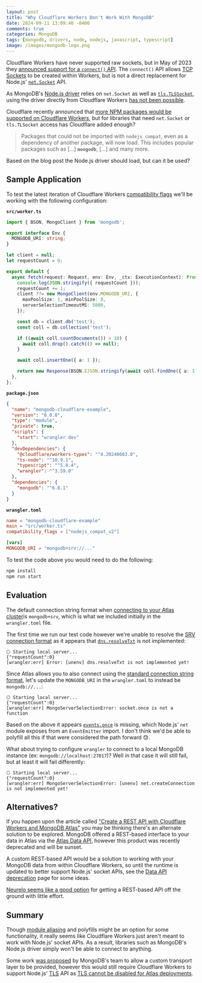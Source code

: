 ```yaml
---
layout: post
title: "Why Cloudflare Workers Don't Work With MongoDB"
date: 2024-09-11 13:09:40 -0400
comments: true
categories: MongoDB
tags: [mongodb, drivers, node, nodejs, javascript, typescript]
image: /images/mongodb-logo.png
---
```


Cloudflare Workers have never supported raw sockets, but in May of 2023 they [announced support for a `connect()` API](https://blog.cloudflare.com/workers-tcp-socket-api-connect-databases/). The `connect()` API allows [TCP Sockets](https://developers.cloudflare.com/workers/runtime-apis/tcp-sockets/) to be created within Workers, but is not a direct replacement for Node.js' [`net.Socket`](https://nodejs.org/api/net.html#class-netsocket) API.

As MongoDB's [Node.js driver](https://www.mongodb.com/docs/drivers/node/current/) relies on `net.Socket` as well as [`tls.TLSSocket`](https://nodejs.org/api/tls.html#class-tlstlssocket), using the driver directly from Cloudflare Workers [has not been possible](https://www.mongodb.com/community/forums/t/cloudflare-workers-integration-is-now-possible/226708/11?u=alexbevi).

Cloudflare recently announced that [more NPM packages would be supported on Cloudflare Workers](https://blog.cloudflare.com/more-npm-packages-on-cloudflare-workers-combining-polyfills-and-native-code/), but for libraries that need `net.Socket` or `tls.TLSocket` access has Cloudflare added enough?

> Packages that could not be imported with `nodejs_compat`, even as a dependency of another package, will now load. This includes popular packages such as [...] **`mongodb`**, [...] and many more.

Based on the blog post the Node.js driver should load, but can it be used?

## Sample Application

To test the latest iteration of Cloudflare Workers [compatibility flags](https://developers.cloudflare.com/workers/configuration/compatibility-dates/#setting-compatibility-flags) we'll be working with the following configuration:

**`src/worker.ts`**
```ts
import { BSON, MongoClient } from 'mongodb';

export interface Env {
  MONGODB_URI: string;
}

let client = null;
let requestCount = 0;

export default {
  async fetch(request: Request, env: Env, _ctx: ExecutionContext): Promise<Response> {
    console.log(JSON.stringify({ requestCount }));
    requestCount += 1;
    client ??= new MongoClient(env.MONGODB_URI, {
      maxPoolSize: 1, minPoolSize: 0,
      serverSelectionTimeoutMS: 5000,
    });

    const db = client.db('test');
    const coll = db.collection('test');

    if ((await coll.countDocuments()) > 10) {
      await coll.drop().catch(() => null);
    }

    await coll.insertOne({ a: 1 });

    return new Response(BSON.EJSON.stringify(await coll.findOne({ a: 1 }), null, '  ', { relaxed: false }));
  },
};
```

**`package.json`**
```json
{
  "name": "mongodb-cloudflare-example",
  "version": "0.0.0",
  "type": "module",
  "private": true,
  "scripts": {
    "start": "wrangler dev"
  },
  "devDependencies": {
    "@cloudflare/workers-types": "^4.20240603.0",
    "ts-node": "^10.9.1",
    "typescript": "^5.0.4",
    "wrangler": "^3.59.0"
  },
  "dependencies": {
    "mongodb": "^6.8.1"
  }
}
```

**`wrangler.toml`**
```toml
name = "mongodb-cloudflare-example"
main = "src/worker.ts"
compatibility_flags = ["nodejs_compat_v2"]

[vars]
MONGODB_URI = "mongodb+srv://..."
```

To test the code above you would need to do the following:

```bash
npm install
npm run start
```

## Evaluation

The default connection string format when [connecting to your Atlas cluster](https://www.mongodb.com/docs/atlas/connect-to-database-deployment/#connect-to-your-cloud-cluster)is `mongodb+srv`, which is what we included initially in the `wrangler.toml` file.

The first time we run our test code however we're unable to resolve the [SRV connection format](https://www.mongodb.com/docs/manual/reference/connection-string/#srv-connection-format) as it appears that [`dns.resolveTxt`](https://nodejs.org/api/dns.html#dnsresolvetxthostname-callback) is not implemented:

```
⎔ Starting local server...
{"requestCount":0}
[wrangler:err] Error: [unenv] dns.resolveTxt is not implemented yet!
```

Since Atlas allows you to also connect using the [standard connection string format](https://www.mongodb.com/docs/manual/reference/connection-string/#standard-connection-string-format), let's update the `MONGODB_URI` in the `wrangler.toml` to instead be `mongodb://...`:

```
⎔ Starting local server...
{"requestCount":0}
[wrangler:err] MongoServerSelectionError: socket.once is not a function
```

Based on the above it appears [`events.once`](https://nodejs.org/api/events.html#eventsonceemitter-name-options) is missing, which Node.js' `net` module exposes from an `EventEmitter` import. I don't think we'd be able to polyfill all this if that were considered the path forward 😓.

What about trying to configure `wrangler` to connect to a local MongoDB instance (ex: `mongodb://localhost:27017`)? Well in that case it will still fail, but at least it will fail differently:

```
⎔ Starting local server...
{"requestCount":0}
[wrangler:err] MongoServerSelectionError: [unenv] net.createConnection is not implemented yet!
```

## Alternatives?

If you happen upon the article called ["Create a REST API with Cloudflare Workers and MongoDB Atlas"](https://www.mongodb.com/developer/products/atlas/cloudflare-worker-rest-api/) you may be thinking there's an alternate solution to be explored. MongoDB offered a REST-based interface to your data in Atlas via the [Atlas Data API](https://www.mongodb.com/docs/atlas/app-services/data-api/), however this product was recently deprecated and will be sunset.

A custom REST-based API would be a solution to working with your MongoDB data from within Cloudflare Workers, so until the runtime is updated to better support Node.js' socket APIs, see the [Data API deprecation](https://www.mongodb.com/docs/atlas/app-services/data-api/data-api-deprecation) page for some ideas.

[Neurelo seems like a good option](https://docs.neurelo.com/guides/mongodb-atlas-migrate-rest-data-apis-to-neurelo) for getting a REST-based API off the ground with little effort.

## Summary

Though [module aliasing](https://developers.cloudflare.com/workers/wrangler/configuration/#module-aliasing) and polyfills might be an option for some functionality, it really seems like Cloudflare Workers just aren't meant to work with Node.js' socket APIs. As a result, libraries such as MongoDB's Node.js driver simply won't be able to connect to anything.

Some work [was proposed](https://jira.mongodb.org/browse/NODE-4785) by MongoDB's team to allow a custom transport layer to be provided, however this would still require Cloudflare Workers to support Node.js' [TLS](https://nodejs.org/api/tls.html) API as [TLS cannot be disabled for Atlas deployments](https://www.mongodb.com/docs/atlas/reference/faq/security/#can-i-disable-tls-on-my-deployment-).
